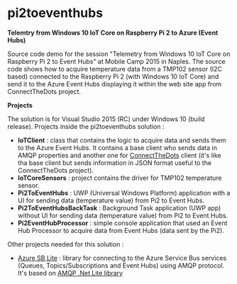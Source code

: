 # pi2toeventhubs

**Telemtry from Windows 10 IoT Core on Raspberry Pi 2 to Azure (Event Hubs)**

Source code demo for the session "Telemetry from Windows 10 IoT Core on Raspberry Pi 2 to Event Hubs" at Mobile Camp 2015 in Naples. The source code shows how to acquire temperature data from a TMP102 sensor (I2C based) connected to the Raspberry Pi 2 (with Windows 10 IoT Core) and send it to the Azure Event Hubs displaying it within the web site app from ConnectTheDots project.

**Projects**

The solution is for Visual Studio 2015 (RC) under Windows 10 (build release). 
Projects inside the pi2toeventhubs solution :

* **IoTClient** : class that contains the logic to acquire data and sends them to the Azure Event Hubs. It contains a base client who sends data in AMQP properties and another one for [ConnectTheDots](https://github.com/MSOpenTech/connectthedots) client (it's like tha base client but sends information in JSON format useful to the ConnectTheDots project).
* **IoTCoreSensors** : project contains the driver for TMP102 temperature sensor.
* **Pi2ToEventHubs** : UWP (Universal Windows Platform) application with a UI for sending data (temperature value) from Pi2 to Event Hubs.
* **Pi2ToEventHubsBackTask** : Background Task application (UWP app) without UI for sending data (temperature value) from Pi2 to Event Hubs.
* **Pi2EventHubProcessor** : simple console application that used an Event Hub Processor to acquire data from Event Hubs (data sent by the Pi2).

Other projects needed for this solution :

* [Azure SB Lite](http://azuresblite.codeplex.com/) : library for connecting to the Azure Service Bus services (Queues, Topics/Subscriptions and Event Hubs) using AMQP protocol. It's based on [AMQP .Net Lite library](http://amqpnetlite.codeplex.com/)
